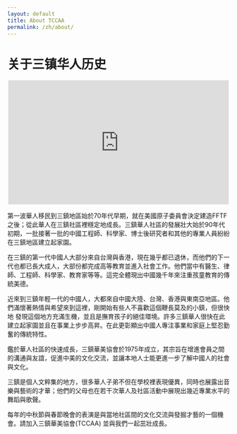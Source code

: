 ```yaml
---
layout: default
title: About TCCAA
permalink: /zh/about/
---
```


# 关于三镇华人历史

<div style="position: relative; width: 100%; max-width: 500px; margin: 0 auto;">
  <div style="padding-top: 56.25%; position: relative; overflow: hidden;">
    <iframe style="position: absolute; top: 0; left: 0; width: 100%; height: 100%;" 
            src="https://www.youtube.com/embed/KcVlMTHDaj4" frameborder="0" allowfullscreen></iframe>
  </div>
</div>

第一波華人移民到三鎮地區始於70年代早期，就在美國原子委員會決定建造FFTF之後；從此華人在三鎮社區裡穩定地成長。三鎮華人社區的發展壯大始於90年代初期，一批接著一批的中國工程師、科學家、博士後研究者和其他的專業人員紛紛在三鎮地區建立起家園。

在三鎮的第一代中國人大部分來自台灣與香港，現在幾乎都已退休，而他們的下一代也都已長大成人，大部份都完成高等教育並進入社會工作。他們當中有醫生、律師、工程師、科學家、教育家等等。這完全體現出中國幾千年來注重孩童教育的傳統美德。    

近來到三鎮年輕一代的中國人，大都來自中國大陸、台灣、香港與東南亞地區。他們滿懷著熱情與希望來到這裡，剛開始有些人不喜歡這個鞭長莫及的小鎮，但很快地 發現這個地方充滿生機，並且是撫育孩子的絕佳環境。許多三鎮華人很快在此建立起家園並且在事業上步步高昇。在此更彰顯出中國人專注事業和家庭上堅忍勤奮的傳統特性。

鑑於華人社區的快速成長，三鎮華美協會於1975年成立，其宗旨在增進會員之間的溝通與友誼，促進中美的文化交流，並讓本地人士能更進一步了解中國人的社會與文化。

三鎮是個人文粹集的地方，很多華人子弟不但在學校裡表現優異，同時也展露出音樂與藝術的才華；他們的父母也在若干次華人及社區活動中展現出幾近專業水平的舞蹈與歌聲。

每年的中秋節與春節晚會的表演是與當地社區間的文化交流與發掘才藝的一個機會。請加入三鎮華美協會(TCCAA) 並與我們一起茁壯成長。